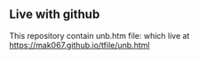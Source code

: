 ## Live with github

This repository contain unb.htm file: 
which live at https://mak067.github.io/tfile/unb.html